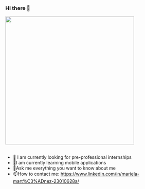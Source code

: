 ### Hi there 👋

<img src="https://user-images.githubusercontent.com/74038190/212744287-14f66c13-5458-40dc-9244-8ff533fc8f4a.gif" width="400">
<br><br>

- 🔭 I am currently looking for pre-professional internships
- 🌱I am currently learning mobile applications
- 💬Ask me everything you want to know about me
- 📫How to contact me: https://www.linkedin.com/in/mariela-mart%C3%ADnez-23010628a/
<!-- 
<table width="100%" >

 <tr>
    <td width="60%">
     
## 🛠️ Skills

#### Languages

![C++](https://img.shields.io/badge/-C++-05122A?style=flat&logo=C%2B%2B&logoColor=00599C)&nbsp;
![Java](https://img.shields.io/badge/Java-%23150458.svg?style=flat&logo=java&logoColor=orange)&nbsp;
![Python](https://img.shields.io/badge/-Python-05122A?style=flat&logo=python)&nbsp;

#### Development

![Javascript](https://img.shields.io/badge/JavaScript-F7DF1E?style=flat&logo=javascript&logoColor=black)&nbsp;

#### Database

![MySQL](https://img.shields.io/badge/MySQL-00000F?style=flat&logo=mysql&logoColor=white)&nbsp;


</td>
    <td>
  
## 📄📜 Stats


<p align="center">
  <img width="100%" src="https://github-readme-stats.vercel.app/api?username=Mariela-1&theme=shadow_red&show_icons=true" />
 </br>
  <img width="100%" src="https://github-readme-streak-stats.herokuapp.com?user=Mariela-1&theme=radical&mode=weekly"/>
 </br>
  <img width="100%" src="https://github-readme-stats.vercel.app/api/top-langs/?username=Mariela-1&langs_count=7&layout=compact&theme=shadow_red" />
</p>
     
  </td>
 </tr>
</table>
*/
